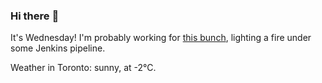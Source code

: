 ### Hi there :wave:

It's Wednesday! I'm probably working for [this bunch](https://github.com/kohofinancial), lighting a fire under some Jenkins pipeline.

Weather in Toronto: sunny, at -2°C.
